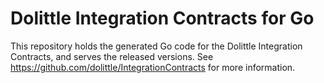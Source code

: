 # Dolittle Integration Contracts for Go
This repository holds the generated Go code for the Dolittle Integration Contracts, and serves the released versions. See https://github.com/dolittle/IntegrationContracts for more information.